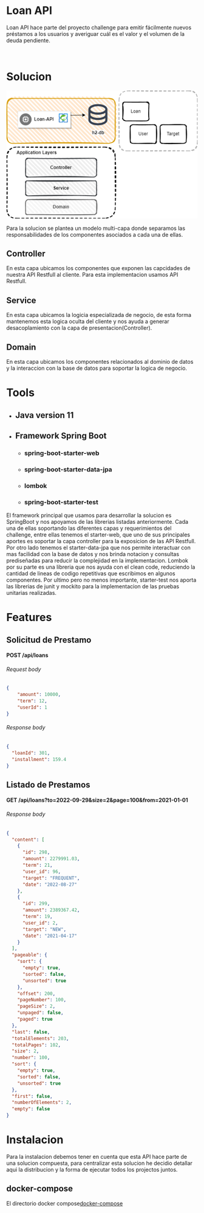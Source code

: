 # **Loan API**

Loan API hace parte del proyecto challenge para emitir fácilmente nuevos préstamos a los usuarios y averiguar cuál es el valor y el volumen de la deuda pendiente.

<br/>

# Solucion
![Loan HLD](resources/LoanAPIHLD.png)

Para la solucion se plantea un modelo multi-capa donde separamos las responsabilidades de los componentes asociados a cada una de ellas.

## Controller
En esta capa ubicamos los componentes que exponen las capcidades de nuestra API Restfull al cliente. Para esta implementacion usamos API Restfull.

## Service
En esta capa ubicamos la logicia especializada de negocio, de esta forma mantenemos esta logica oculta del cliente y nos ayuda a generar desacoplamiento con la capa de presentacion(Controller).

## Domain
En esta capa ubicamos los componentes relacionados al dominio de datos y la interaccion con la base de datos para soportar la logica de negocio.

# Tools
* ## Java version 11
* ## Framework Spring Boot
  * ### spring-boot-starter-web
  * ### spring-boot-starter-data-jpa
  * ### lombok
  * ### spring-boot-starter-test
  
El framework principal que usamos para desarrollar la solucion es SpringBoot y nos apoyamos de las librerias listadas
anteriormente.
Cada una de ellas soportando las diferentes capas y requerimientos del challenge, entre ellas tenemos el starter-web,
que uno de sus principales aportes es soportar la capa controller para la exposicion de las API Restfull. Por otro lado
tenemos el starter-data-jpa que nos permite interactuar con mas facilidad con la base de datos y nos brinda notacion y
consultas prediseñadas para reducir la complejidad en la implementacion.
Lombok por su parte es una libreria que nos ayuda con el clean code, reduciendo la cantidad de lineas de codigo 
repetitivas que escribimos en algunos componentes. Por ultimo pero no menos importante, starter-test nos aporta las 
librerias de junit y mockito para la implementacion de las pruebas unitarias realizadas.

# Features
## Solicitud de Prestamo

#### POST /api/loans
###### Request body
```json
{
    "amount": 10000,
    "term": 12,
    "userId": 1
}
```

###### Response body
```json
{
  "loanId": 301,
  "installment": 159.4
}
```

## Listado de Prestamos

#### GET /api/loans?to=2022-09-29&size=2&page=100&from=2021-01-01

###### Response body
```json
{
  "content": [
    {
      "id": 298,
      "amount": 2279991.03,
      "term": 21,
      "user_id": 96,
      "target": "FREQUENT",
      "date": "2022-08-27"
    },
    {
      "id": 299,
      "amount": 2389367.42,
      "term": 19,
      "user_id": 2,
      "target": "NEW",
      "date": "2021-04-17"
    }
  ],
  "pageable": {
    "sort": {
      "empty": true,
      "sorted": false,
      "unsorted": true
    },
    "offset": 200,
    "pageNumber": 100,
    "pageSize": 2,
    "unpaged": false,
    "paged": true
  },
  "last": false,
  "totalElements": 203,
  "totalPages": 102,
  "size": 2,
  "number": 100,
  "sort": {
    "empty": true,
    "sorted": false,
    "unsorted": true
  },
  "first": false,
  "numberOfElements": 2,
  "empty": false
}
```

# Instalacion
Para la instalacion debemos tener en cuenta que esta API hace parte de una solucion compuesta, para centralizar esta solucion he decidio detallar aqui la distribucion y la forma de ejecutar todos los projectos juntos.

## docker-compose
El directorio docker compose[docker-compose](docker-compose)
